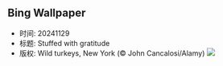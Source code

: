## Bing Wallpaper
- 时间: 20241129
- 标题: Stuffed with gratitude
- 版权: Wild turkeys, New York (© John Cancalosi/Alamy)
![](https://cn.bing.com/th?id=OHR.TomTurkeys_EN-US6212893518_UHD.jpg&rf=LaDigue_UHD.jpg&pid=hp&w=3840&h=2160&rs=1&c=4)
